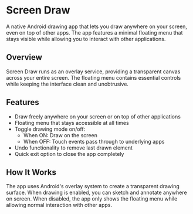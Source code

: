 # Screen Draw

A native Android drawing app that lets you draw anywhere on your screen, even on top of other apps. The app features a minimal floating menu that stays visible while allowing you to interact with other applications.

## Overview
Screen Draw runs as an overlay service, providing a transparent canvas across your entire screen. The floating menu contains essential controls while keeping the interface clean and unobtrusive.

## Features
- Draw freely anywhere on your screen or on top of other applications
- Floating menu that stays accessible at all times
- Toggle drawing mode on/off:
  - When ON: Draw on the screen
  - When OFF: Touch events pass through to underlying apps
- Undo functionality to remove last drawn element
- Quick exit option to close the app completely

## How It Works
The app uses Android's overlay system to create a transparent drawing surface. When drawing is enabled, you can sketch and annotate anywhere on screen. When disabled, the app only shows the floating menu while allowing normal interaction with other apps.

